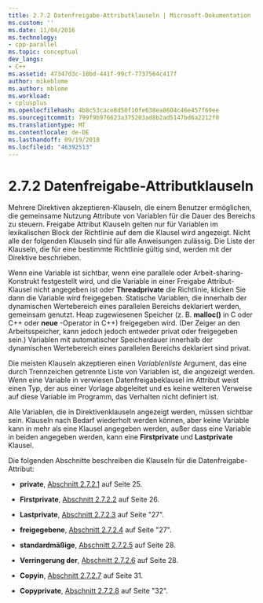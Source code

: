 ```yaml
---
title: 2.7.2 Datenfreigabe-Attributklauseln | Microsoft-Dokumentation
ms.custom: ''
ms.date: 11/04/2016
ms.technology:
- cpp-parallel
ms.topic: conceptual
dev_langs:
- C++
ms.assetid: 47347d3c-18bd-441f-99cf-7737564c417f
author: mikeblome
ms.author: mblome
ms.workload:
- cplusplus
ms.openlocfilehash: 4b8c53cace8d50f10fe638ea8604c46e457f69ee
ms.sourcegitcommit: 799f9b976623a375203ad8b2ad5147bd6a2212f0
ms.translationtype: MT
ms.contentlocale: de-DE
ms.lasthandoff: 09/19/2018
ms.locfileid: "46392513"
---
```

# <a name="272-data-sharing-attribute-clauses"></a>2.7.2 Datenfreigabe-Attributklauseln

Mehrere Direktiven akzeptieren-Klauseln, die einem Benutzer ermöglichen, die gemeinsame Nutzung Attribute von Variablen für die Dauer des Bereichs zu steuern. Freigabe Attribut Klauseln gelten nur für Variablen im lexikalischen Block der Richtlinie auf dem die Klausel wird angezeigt. Nicht alle der folgenden Klauseln sind für alle Anweisungen zulässig. Die Liste der Klauseln, die für eine bestimmte Richtlinie gültig sind, werden mit der Direktive beschrieben.

Wenn eine Variable ist sichtbar, wenn eine parallele oder Arbeit-sharing-Konstrukt festgestellt wird, und die Variable in einer Freigabe Attribut-Klausel nicht angegeben ist oder **Threadprivate** die Richtlinie, klicken Sie dann die Variable wird freigegeben. Statische Variablen, die innerhalb der dynamischen Wertebereich eines parallelen Bereichs deklariert werden, gemeinsam genutzt. Heap zugewiesenen Speicher (z. B. **malloc()** in C oder C++ oder **neue** -Operator in C++) freigegeben wird. (Der Zeiger an den Arbeitsspeicher, kann jedoch jedoch entweder privat oder freigegeben sein.) Variablen mit automatischer Speicherdauer innerhalb der dynamischen Wertebereich eines parallelen Bereichs deklariert sind privat.

Die meisten Klauseln akzeptieren einen *Variablenliste* Argument, das eine durch Trennzeichen getrennte Liste von Variablen ist, die angezeigt werden. Wenn eine Variable in verwiesen Datenfreigabeklausel im Attribut weist einen Typ, der aus einer Vorlage abgeleitet und es keine weiteren Verweise auf diese Variable im Programm, das Verhalten nicht definiert ist.

Alle Variablen, die in Direktivenklauseln angezeigt werden, müssen sichtbar sein. Klauseln nach Bedarf wiederholt werden können, aber keine Variable kann in mehr als eine Klausel angegeben werden, außer dass eine Variable in beiden angegeben werden, kann eine **Firstprivate** und **Lastprivate** Klausel.

Die folgenden Abschnitte beschreiben die Klauseln für die Datenfreigabe-Attribut:

- **private**, [Abschnitt 2.7.2.1](../../parallel/openmp/2-7-2-1-private.md) auf Seite 25.

- **Firstprivate**, [Abschnitt 2.7.2.2](../../parallel/openmp/2-7-2-2-firstprivate.md) auf Seite 26.

- **Lastprivate**, [Abschnitt 2.7.2.3](../../parallel/openmp/2-7-2-3-lastprivate.md) auf Seite "27".

- **freigegebene**, [Abschnitt 2.7.2.4](../../parallel/openmp/2-7-2-4-shared.md) auf Seite "27".

- **standardmäßige**, [Abschnitt 2.7.2.5](../../parallel/openmp/2-7-2-5-default.md) auf Seite 28.

- **Verringerung der**, [Abschnitt 2.7.2.6](../../parallel/openmp/2-7-2-6-reduction.md) auf Seite 28.

- **Copyin**, [Abschnitt 2.7.2.7](../../parallel/openmp/2-7-2-7-copyin.md) auf Seite 31.

- **Copyprivate**, [Abschnitt 2.7.2.8](../../parallel/openmp/2-7-2-8-copyprivate.md) auf Seite "32".